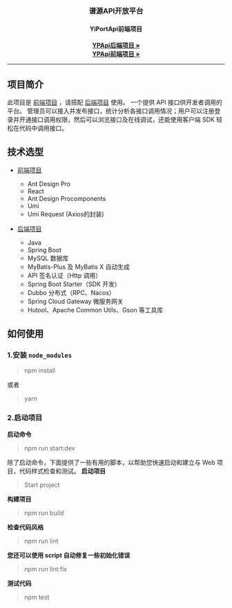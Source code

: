 <p align="center">
  <h3 align="center">谱源API开放平台</h3>
  <h4 align="center">YiPortApi前端项目</h4>
  <p align="center">
    <a href="https://github.com/YiPort/yp_api"><strong>YPApi后端项目 »</strong></a>
    <br/>
    <a href="https://github.com/YiPort/yp_api_frontend"><strong>YPApi前端项目 »</strong></a>
    <br/>
  </p>

--- 

## 项目简介
此项目是 [前端项目](https://github.com/YiPort/yp_api_frontend) ，请搭配 [后端项目](https://github.com/YiPort/yp_api) 使用。
一个提供 API 接口供开发者调用的平台。
管理员可以接入并发布接口，统计分析各接口调用情况；用户可以注册登录并开通接口调用权限，然后可以浏览接口及在线调试，还能使用客户端 SDK 轻松在代码中调用接口。

## 技术选型
- [前端项目](https://github.com/YiPort/yp_api_frontend)
    - Ant Design Pro
    - React
    - Ant Design Procomponents
    - Umi
    - Umi Request (Axios的封装)

- [后端项目](https://github.com/YiPort/yp_api)
    - Java
    - Spring Boot
    - MySQL 数据库
    - MyBatis-Plus 及 MyBatis X 自动生成
    - API 签名认证（Http 调用）
    - Spring Boot Starter（SDK 开发）
    - Dubbo 分布式（RPC、Nacos）
    - Spring Cloud Gateway 微服务网关
    - Hutool、Apache Common Utils、Gson 等工具库
## 如何使用

### 1.安装 `node_modules`
>npm install

或者
>yarn

### 2.启动项目
**启动命令**
>npm run start:dev

除了启动命令，下面提供了一些有用的脚本，以帮助您快速启动和建立与 Web 项目，代码样式检查和测试。
**启动项目**
>Start project

**构建项目**
>npm run build

**检查代码风格**
>npm run lint

**您还可以使用 script 自动修复一些初始化错误**
>npm run lint:fix

**测试代码**
>npm test
